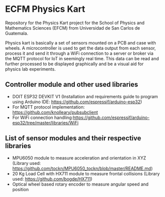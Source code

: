 # ECFM Physics Kart
Repository for the Physics Kart project for the School of Physics and Mathematics Sciences (EFCM) from Universidad de San Carlos de Guatemala.

Physics kart is basically a set of sensors mounted on a PCB and case with wheels. A microcontroller is used to get the data output from each sensor, process it and send it through a WiFi connection to a server or broker via the MQTT protocol for IoT in seemingly real time. This data can be read and further processed to be displayed graphically and be a visual aid for physics lab experiments.

## Controller module and other used libraries
- DOIT ESP32 DEVKIT V1 (Installation and requirements guide to program using Arduino IDE: https://github.com/espressif/arduino-esp32)
- For MQTT protocol implementation: https://github.com/knolleary/pubsubclient
- For WiFi connection handling:https://github.com/espressif/arduino-esp32/tree/master/libraries/WiFi

## List of sensor modules and their respective libraries
- MPU6050 module to measure acceleration and orientation in XYZ (Library used: https://github.com/tockn/MPU6050_tockn/blob/master/README.md)
- 20 Kg Load Cell with HX711 module to measure frontal collisions (Library used: https://github.com/bogde/HX711)
- Optical wheel based rotary encoder to measure angular speed and position

